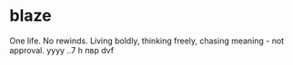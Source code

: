 # blaze

One life. No rewinds. Living boldly, thinking freely, chasing meaning - not approval.
yyyy
..7 h 
пвр dvf 
